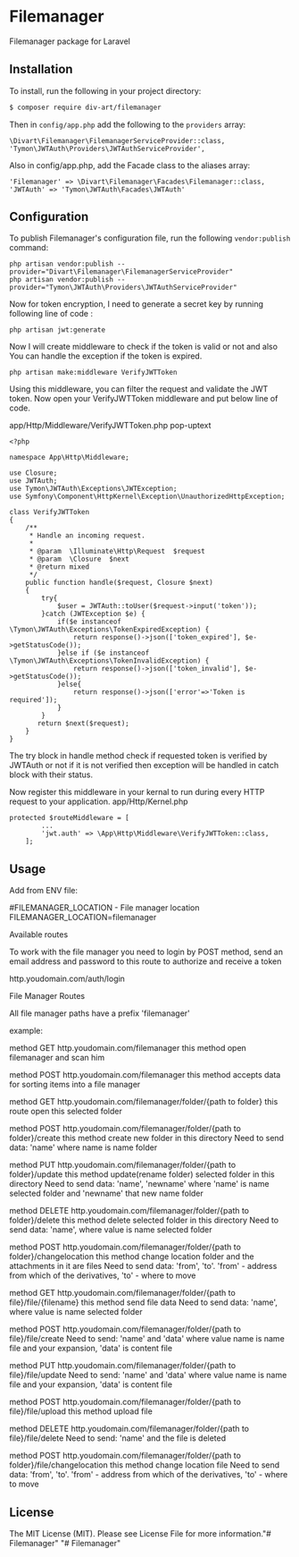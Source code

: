 # Filemanager
Filemanager package for Laravel

## Installation
To install, run the following in your project directory:

``` bash
$ composer require div-art/filemanager
```

Then in `config/app.php` add the following to the `providers` array:

```
\Divart\Filemanager\FilemanagerServiceProvider::class,
'Tymon\JWTAuth\Providers\JWTAuthServiceProvider',
```

Also in config/app.php, add the Facade class to the aliases array:

```
'Filemanager' => \Divart\Filemanager\Facades\Filemanager::class,
'JWTAuth' => 'Tymon\JWTAuth\Facades\JWTAuth'
```

## Configuration
To publish Filemanager's configuration file, run the following `vendor:publish` command:

```
php artisan vendor:publish --provider="Divart\Filemanager\FilemanagerServiceProvider"
php artisan vendor:publish --provider="Tymon\JWTAuth\Providers\JWTAuthServiceProvider"
```

Now for token encryption, I need to generate a secret key by running following line of code :

```
php artisan jwt:generate
```

Now I will create middleware to check if the token is valid or not and also You can handle the exception if the token is expired.

```
php artisan make:middleware VerifyJWTToken
```

Using this middleware, you can filter the request and validate the JWT token.
Now open your VerifyJWTToken middleware and put below line of code.

app/Http/Middleware/VerifyJWTToken.php
pop-uptext

```
<?php

namespace App\Http\Middleware;

use Closure;
use JWTAuth;
use Tymon\JWTAuth\Exceptions\JWTException;
use Symfony\Component\HttpKernel\Exception\UnauthorizedHttpException;

class VerifyJWTToken
{
    /**
     * Handle an incoming request.
     *
     * @param  \Illuminate\Http\Request  $request
     * @param  \Closure  $next
     * @return mixed
     */
    public function handle($request, Closure $next)
    {
        try{
            $user = JWTAuth::toUser($request->input('token'));
        }catch (JWTException $e) {
            if($e instanceof \Tymon\JWTAuth\Exceptions\TokenExpiredException) {
                return response()->json(['token_expired'], $e->getStatusCode());
            }else if ($e instanceof \Tymon\JWTAuth\Exceptions\TokenInvalidException) {
                return response()->json(['token_invalid'], $e->getStatusCode());
            }else{
                return response()->json(['error'=>'Token is required']);
            }
        }
       return $next($request);
    }
}

```
The try block in handle method check if requested token is verified by JWTAuth or not if it is not verified then exception will be handled in catch block with their status.

Now register this middleware in your kernal to run during every HTTP request to your application.
app/Http/Kernel.php

```
protected $routeMiddleware = [
        ...
        'jwt.auth' => \App\Http\Middleware\VerifyJWTToken::class,
    ];
```

## Usage

Add from ENV file:

#FILEMANAGER_LOCATION - File manager location
FILEMANAGER_LOCATION=filemanager

Available routes

To work with the file manager you need to login
by POST method, send an email address and password to this route to authorize and receive a token

http.youdomain.com/auth/login

File Manager Routes

All file manager paths have a prefix 'filemanager'

example:

method GET
http.youdomain.com/filemanager
this method open filemanager and scan him

method POST
http.youdomain.com/filemanager
this method accepts data for sorting items into a file manager

method GET
http.youdomain.com/filemanager/folder/{path to folder}
this route open this selected folder

method POST
http.youdomain.com/filemanager/folder/{path to folder}/create
this method create new folder in this directory
Need to send data: 'name' where name is name folder

method PUT
http.youdomain.com/filemanager/folder/{path to folder}/update
this method update(rename folder) selected folder in this directory
Need to send data: 'name', 'newname' where 'name' is name selected folder and 'newname' that new name folder

method DELETE
http.youdomain.com/filemanager/folder/{path to folder}/delete
this method delete selected folder in this directory
Need to send data: 'name', where value is name selected folder

method POST
http.youdomain.com/filemanager/folder/{path to folder}/changelocation
this method change location folder and the attachments in it are files
Need to send data: 'from', 'to'. 'from' - address from which of the derivatives, 'to' - where to move

method GET
http.youdomain.com/filemanager/folder/{path to file}/file/{filename}
this method send file data
Need to send data: 'name', where value is name selected folder

method POST
http.youdomain.com/filemanager/folder/{path to file}/file/create
Need to send: 'name' and 'data' where value name is name file and your expansion, 'data' is content file

method PUT
http.youdomain.com/filemanager/folder/{path to file}/file/update
Need to send: 'name' and 'data' where value name is name file and your expansion, 'data' is content file

method POST
http.youdomain.com/filemanager/folder/{path to file}/file/upload
this method upload file

method DELETE
http.youdomain.com/filemanager/folder/{path to file}/file/delete
Need to send: 'name' and the file is deleted

method POST
http.youdomain.com/filemanager/folder/{path to folder}/file/changelocation
this method change location file
Need to send data: 'from', 'to'. 'from' - address from which of the derivatives, 'to' - where to move

## License
The MIT License (MIT). Please see License File for more information."# Filemanager" 
"# Filemanager" 